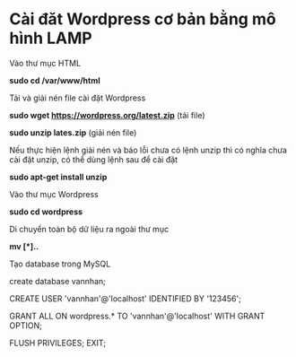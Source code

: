 # Cài đăt Wordpress cơ bản bằng mô hình LAMP #

Vào thư mục HTML

**sudo cd /var/www/html**

Tải và giải nén file cài đặt Wordpress

**sudo wget https://wordpress.org/latest.zip** (tải file)

**sudo unzip lates.zip** (giải nén file)

Nếu thực hiện lệnh giải nén và báo lỗi chưa có lệnh unzip thì có nghĩa chưa cài đặt unzip, có thể dùng lệnh sau để cài đặt

**sudo apt-get install unzip**

Vào thư mục Wordpress

**sudo cd wordpress**

Di chuyển toàn bộ dữ liệu ra ngoài thư mục 

**mv [*]..**

Tạo database trong MySQL


create database vannhan;

CREATE USER 'vannhan'@'localhost' IDENTIFIED BY '123456';

GRANT ALL ON wordpress.* TO 'vannhan'@'localhost' WITH GRANT OPTION;

FLUSH PRIVILEGES;
EXIT;
